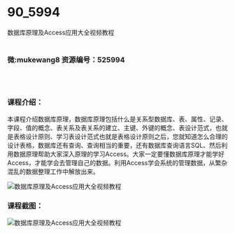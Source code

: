 # 90_5994
数据库原理及Access应用大全视频教程
<br/></br>
<h3>微:mukewang8 资源编号：525994</h3>
<br/></br>
<h3>课程介绍：</h3>
<p>本课程介绍数据库原理，数据库原理包括什么是关系型数据库、表、属性、记录、字段、值的概念、表关系及表关系的建立、主键、外键的概念、表设计范式，也就是表格设计原则、学习表设计范式也就是表格设计原则之后，您就知道怎么合理的设计表格，数据库还有查询、查询相当的重要，还有数据库查询语言SQL、然后利用数据原理帮助大家深入原理的学习<a title="查看与 Access 相关的文章" target="_blank">Access</a>。大家一定要懂数据库原理才能学好<a title="查看与 Access 相关的文章" target="_blank">Access</a>，才能学会去管理自己的数据。利用Access学会系统的管理数据，从繁杂混乱的数据整理工作中解放出来。</p>
<p><img src="https://www.ko996.com/wp-content/uploads/img/2019/07/1-106-300x241.png" alt="数据库原理及Access应用大全视频教程"></p>
<h3>课程截图：</h3>
<p><img src="https://www.ko996.com/wp-content/uploads/img/2019/07/2-103.png" alt="数据库原理及Access应用大全视频教程"></p>

